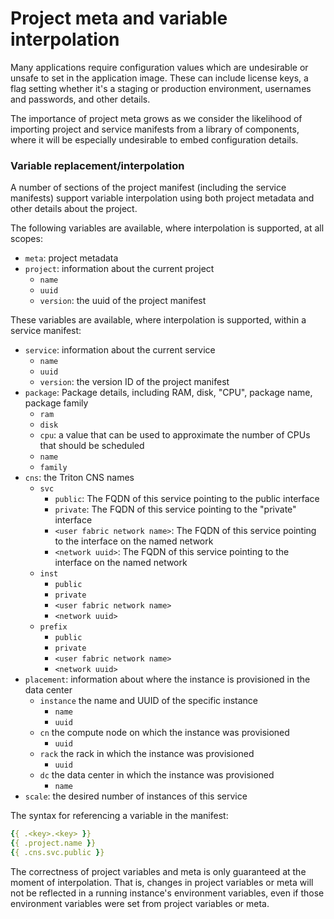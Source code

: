 <!--
    This Source Code Form is subject to the terms of the Mozilla Public
    License, v. 2.0. If a copy of the MPL was not distributed with this
    file, You can obtain one at http://mozilla.org/MPL/2.0/.
-->

<!--
    Copyright 2016 Casey Bisson, Joyent
-->

# Project meta and variable interpolation

Many applications require configuration values which are undesirable or unsafe to set in the application image. These can include license keys, a flag setting whether it's a staging or production environment, usernames and passwords, and other details.

The importance of project meta grows as we consider the likelihood of importing project and service manifests from a library of components, where it will be especially undesirable to embed configuration details.

### Variable replacement/interpolation

A number of sections of the project manifest (including the service manifests) support variable interpolation using both project metadata and other details about the project.

The following variables are available, where interpolation is supported, at all scopes:

- `meta`: project metadata
- `project`: information about the current project
  - `name`
  - `uuid`
  - `version`: the uuid of the project manifest

These variables are available, where interpolation is supported, within a service manifest:

- `service`: information about the current service
  - `name`
  - `uuid`
  - `version`: the version ID of the project manifest
- `package`: Package details, including RAM, disk, "CPU", package name, package family
  - `ram`
  - `disk`
  - `cpu`: a value that can be used to approximate the number of CPUs that should be scheduled
  - `name`
  - `family`
- `cns`: the Triton CNS names
  - `svc`
    - `public`: The FQDN of this service pointing to the public interface
    - `private`: The FQDN of this service pointing to the "private" interface
    - `<user fabric network name>`: The FQDN of this service pointing to the interface on the named network
    - `<network uuid>`: The FQDN of this service pointing to the interface on the named network
  - `inst`
    - `public`
    - `private`
    - `<user fabric network name>`
    - `<network uuid>`
  - `prefix`
    - `public`
    - `private`
    - `<user fabric network name>`
    - `<network uuid>`
- `placement`: information about where the instance is provisioned in the data center
  - `instance` the name and UUID of the specific instance
	  - `name`
	  - `uuid`
  - `cn` the compute node on which the instance was provisioned
	  - `uuid`
  - `rack` the rack in which the instance was provisioned
	  - `uuid`
  - `dc` the data center in which the instance was provisioned
	  - `name`
- `scale`: the desired number of instances of this service

The syntax for referencing a variable in the manifest:

```yaml
{{ .<key>.<key> }}
{{ .project.name }}
{{ .cns.svc.public }}
```

The correctness of project variables and meta is only guaranteed at the moment of interpolation. That is, changes in project variables or meta will not be reflected in a running instance's environment variables, even if those environment variables were set from project variables or meta.
